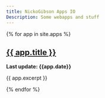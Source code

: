 ```yaml
---
title: NickoGibson Apps IO
Description: Some webapps and stuff
---
```


{% for app in site.apps %}
  <h2>
    <a href="{{ app.url }}">
      {{ app.title }} 
    </a>
  </h2>
  <b> Last update: {{app.date}}</b>
  <p>{{ app.excerpt  }}</p>
{% endfor %}
